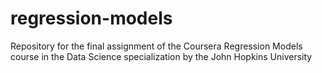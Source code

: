 # regression-models
Repository for the final assignment of the Coursera Regression Models course in the Data Science specialization by the John Hopkins University
